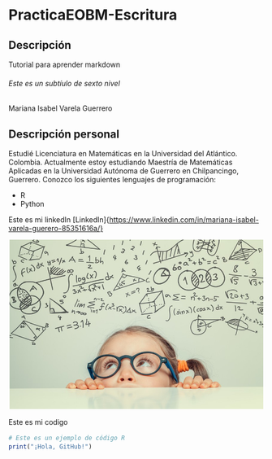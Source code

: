 # PracticaEOBM-Escritura
## Descripción 
Tutorial para aprender markdown 
###### Este es un subtíulo de sexto nivel 
Mariana Isabel Varela Guerrero 

## Descripción personal
Estudié Licenciatura en Matemáticas en la Universidad del Atlántico. Colombia. Actualmente estoy estudiando Maestría de Matemáticas Aplicadas en la Universidad Autónoma de Guerrero en Chilpancingo, Guerrero. 
Conozco los siguientes lenguajes de programación:
* R
* Python 

Este es mi linkedIn
[LinkedIn]{https://www.linkedin.com/in/mariana-isabel-varela-guerero-85351616a/}


<p align="center">
  <img src="mate.jpg" width="500px">
</p>

Este es mi codigo 
```R
# Este es un ejemplo de código R
print("¡Hola, GitHub!")
